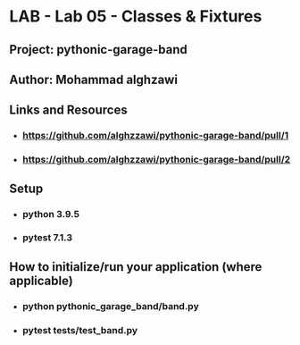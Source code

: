 # LAB - Lab 05 - Classes & Fixtures


## Project: pythonic-garage-band

## Author: Mohammad alghzawi

## Links and Resources
* ### https://github.com/alghzzawi/pythonic-garage-band/pull/1
* ### https://github.com/alghzzawi/pythonic-garage-band/pull/2

## Setup
* ### python 3.9.5
* ### pytest 7.1.3

## How to initialize/run your application (where applicable)

* ### python pythonic_garage_band/band.py
* ### pytest tests/test_band.py   

